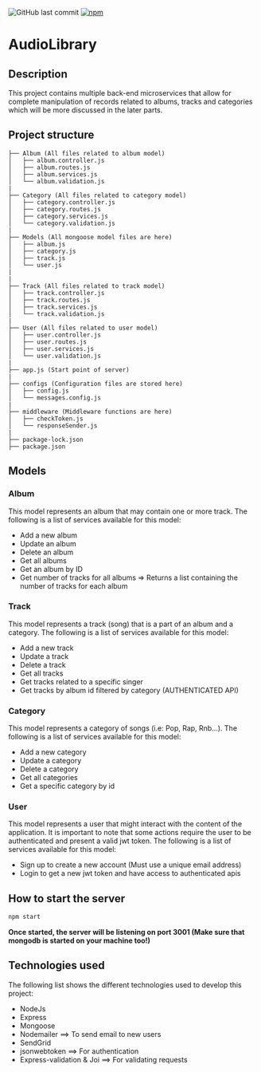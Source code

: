 ![GitHub last commit](https://img.shields.io/github/last-commit/GChammas23/AudioLibrary)
[![npm](https://img.shields.io/npm/v/npm)](https://www.npmjs.com/package/npm)

# AudioLibrary

## Description

This project contains multiple back-end microservices that allow for complete manipulation of records related to albums, tracks and categories which will be more discussed in the later parts.

## Project structure

```
├── Album (All files related to album model)
│   ├── album.controller.js
│   ├── album.routes.js
│   ├── album.services.js
│   └── album.validation.js
|
├── Category (All files related to category model)
│   ├── category.controller.js
│   ├── category.routes.js
│   ├── category.services.js
│   └── category.validation.js
|
├── Models (All mongoose model files are here)
│   ├── album.js
│   ├── category.js
│   ├── track.js
│   └── user.js
|
|
├── Track (All files related to track model)
│   ├── track.controller.js
│   ├── track.routes.js
│   ├── track.services.js
│   └── track.validation.js
|
├── User (All files related to user model)
│   ├── user.controller.js
│   ├── user.routes.js
│   ├── user.services.js
│   └── user.validation.js
|
├── app.js (Start point of server)
|
├── configs (Configuration files are stored here)
│   ├── config.js
│   └── messages.config.js
|
├── middleware (Middleware functions are here)
│   ├── checkToken.js
│   └── responseSender.js
|
├── package-lock.json
├── package.json
```

## Models

### Album

This model represents an album that may contain one or more track. The following is a list of services available for this model:

- Add a new album
- Update an album
- Delete an album
- Get all albums
- Get an album by ID
- Get number of tracks for all albums => Returns a list containing the number of tracks for each album

### Track

This model represents a track (song) that is a part of an album and a category. The following is a list of services available for this model:

- Add a new track
- Update a track
- Delete a track
- Get all tracks
- Get tracks related to a specific singer
- Get tracks by album id filtered by category (AUTHENTICATED API)

### Category

This model represents a category of songs (i.e: Pop, Rap, Rnb...). The following is a list of services available for this model:

- Add a new category
- Update a category
- Delete a category
- Get all categories
- Get a specific category by id

### User

This model represents a user that might interact with the content of the application. It is important to note that some actions require the user to be authenticated and present a valid jwt token. The following is a list of services available for this model:

- Sign up to create a new account (Must use a unique email address)
- Login to get a new jwt token and have access to authenticated apis

## How to start the server

```bash
npm start
```

**Once started, the server will be listening on port 3001 (Make sure that mongodb is started on your machine too!)**

## Technologies used

The following list shows the different technologies used to develop this project:

- NodeJs
- Express
- Mongoose
- Nodemailer ==> To send email to new users
- SendGrid
- jsonwebtoken ==> For authentication
- Express-validation & Joi ==> For validating requests
